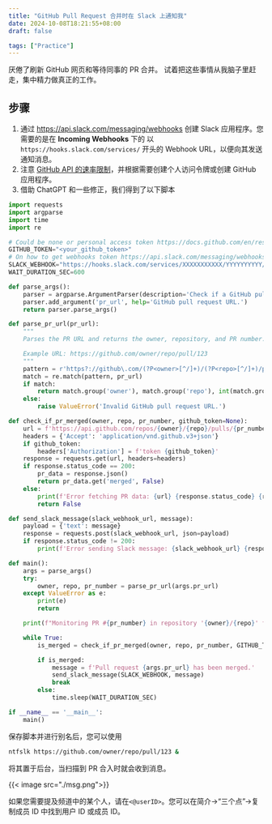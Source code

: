```yaml
---
title: "GitHub Pull Request 合并时在 Slack 上通知我"
date: 2024-10-08T18:21:55+08:00
draft: false

tags: ["Practice"]
---
```


厌倦了刷新 GitHub 网页和等待同事的 PR 合并。
试着把这些事情从我脑子里赶走，集中精力做真正的工作。

## 步骤

1. 通过 https://api.slack.com/messaging/webhooks 创建 Slack 应用程序。您需要的是在 **Incoming Webhooks** 下的 以 `https://hooks.slack.com/services/` 开头的 Webhook URL，以便向其发送通知消息。
2. 注意 [GitHub API 的速率限制](https://docs.github.com/en/rest/using-the-rest-api/rate-limits-for-the-rest-api)，并根据需要创建个人访问令牌或创建 GitHub 应用程序。
3. 借助 ChatGPT 和一些修正，我们得到了以下脚本

```python
import requests
import argparse
import time
import re

# Could be none or personal access token https://docs.github.com/en/rest/using-the-rest-api/rate-limits-for-the-rest-api
GITHUB_TOKEN="<your_github_token>"
# On how to get webhooks token https://api.slack.com/messaging/webhooks
SLACK_WEBHOOK="https://hooks.slack.com/services/XXXXXXXXXXX/YYYYYYYYYY/ZZZZZZZZZZZZZZ"
WAIT_DURATION_SEC=600

def parse_args():
    parser = argparse.ArgumentParser(description='Check if a GitHub pull request was merged and send a Slack message.')
    parser.add_argument('pr_url', help='GitHub pull request URL.')
    return parser.parse_args()

def parse_pr_url(pr_url):
    """
    Parses the PR URL and returns the owner, repository, and PR number.

    Example URL: https://github.com/owner/repo/pull/123
    """
    pattern = r'https?://github\.com/(?P<owner>[^/]+)/(?P<repo>[^/]+)/pull/(?P<pr_number>\d+)'
    match = re.match(pattern, pr_url)
    if match:
        return match.group('owner'), match.group('repo'), int(match.group('pr_number'))
    else:
        raise ValueError('Invalid GitHub pull request URL.')

def check_if_pr_merged(owner, repo, pr_number, github_token=None):
    url = f'https://api.github.com/repos/{owner}/{repo}/pulls/{pr_number}'
    headers = {'Accept': 'application/vnd.github.v3+json'}
    if github_token:
        headers['Authorization'] = f'token {github_token}'
    response = requests.get(url, headers=headers)
    if response.status_code == 200:
        pr_data = response.json()
        return pr_data.get('merged', False)
    else:
        print(f'Error fetching PR data: {url} {response.status_code} {response.reason}')
        return False

def send_slack_message(slack_webhook_url, message):
    payload = {'text': message}
    response = requests.post(slack_webhook_url, json=payload)
    if response.status_code != 200:
        print(f'Error sending Slack message: {slack_webhook_url} {response.status_code} {response.reason}')

def main():
    args = parse_args()
    try:
        owner, repo, pr_number = parse_pr_url(args.pr_url)
    except ValueError as e:
        print(e)
        return

    print(f"Monitoring PR #{pr_number} in repository '{owner}/{repo}' for merge status.")

    while True:
        is_merged = check_if_pr_merged(owner, repo, pr_number, GITHUB_TOKEN)

        if is_merged:
            message = f'Pull request {args.pr_url} has been merged.'
            send_slack_message(SLACK_WEBHOOK, message)
            break
        else:
            time.sleep(WAIT_DURATION_SEC)

if __name__ == '__main__':
    main()
```

保存脚本并进行别名后，您可以使用 

```bash
ntfslk https://github.com/owner/repo/pull/123 &
```

将其置于后台，当扫描到 PR 合入时就会收到消息。

{{< image src="./msg.png">}}

如果您需要提及频道中的某个人，请在`<@userID>`。您可以在简介->“三个点”->复制成员 ID 中找到用户 ID 或成员 ID。